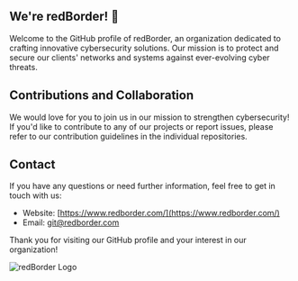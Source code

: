 ## We're redBorder!  👋

Welcome to the GitHub profile of redBorder, an organization dedicated to crafting innovative cybersecurity solutions. Our mission is to protect and secure our clients' networks and systems against ever-evolving cyber threats.

## Contributions and Collaboration

We would love for you to join us in our mission to strengthen cybersecurity! If you'd like to contribute to any of our projects or report issues, please refer to our contribution guidelines in the individual repositories.

## Contact

If you have any questions or need further information, feel free to get in touch with us:

- Website: [https://www.redborder.com/](https://www.redborder.com/)
- Email: [git@redborder.com](mailto:git@redborder.com)

Thank you for visiting our GitHub profile and your interest in our organization!

![redBorder Logo](https://redborder.com/wp-content/uploads/2020/07/redborder-logo_reduc-e1596452544163.png)

